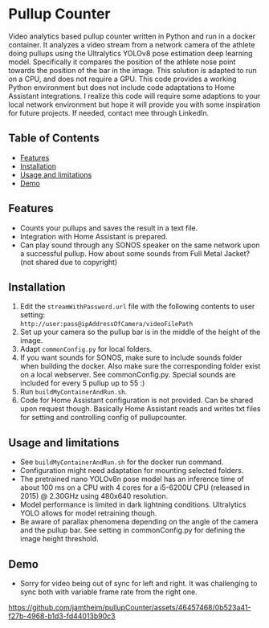 # Pullup Counter

Video analytics based pullup counter written in Python and run in a docker container. It analyzes a video stream from a network camera of the athlete doing pullups using the Ultralytics YOLOv8 pose estimation deep learning model. Specifically it compares the position of the athlete nose point towards the position of the bar in the image. This solution is adapted to run on a CPU, and does not require a GPU. 
This code provides a working Python environment but does not include code adaptations to Home Assistant integrations. I realize this code will require some adaptions to your local network environment but hope it will provide you with some inspiration for future projects. If needed, contact mee through LinkedIn.

## Table of Contents

- [Features](#features)  
- [Installation](#installation)  
- [Usage and limitations](#usage)
- [Demo](#demo)

## Features  
- Counts your pullups and saves the result in a text file.  
- Integration with Home Assistant is prepared. 
- Can play sound through any SONOS speaker on the same network upon a successful pullup. How about some sounds from Full Metal Jacket? (not shared due to copyright)

## Installation  
1. Edit the `streamWithPassword.url` file with the following contents to user setting:  
   `http://user:pass@ipAddressOfCamera/videoFilePath`  
2. Set up your camera so the pullup bar is in the middle of the height of the image. 
3. Adapt `commonConfig.py` for local folders.
4. If you want sounds for SONOS, make sure to include sounds folder when building the docker. Also 
make sure the corresponding folder exist on a local webserver. See commonConfig.py. 
Special sounds are included for every 5 pullup up to 55 :) 
5. Run `buildMyContainerAndRun.sh`. 
6. Code for Home Assistant configuration is not provided. Can be shared upon request though. Basically Home Assistant reads and writes txt files for setting and controlling config of pullupcounter. 

## Usage and limitations
- See `buildMyContainerAndRun.sh` for the docker run command.  
- Configuration might need adaptation for mounting selected folders. 
- The pretrained nano YOLOv8n pose model has an inference time of about 100 ms on a CPU with 4 cores for a i5-6200U CPU (released in 2015) @ 2.30GHz using 480x640 resolution. 
- Model performance is limited in dark lightning conditions. Ultralytics YOLO allows for model retraining though. 
- Be aware of parallax phenomena depending on the angle of the camera and the pullup bar. See setting in commonConfig.py for defining the image height threshold. 

## Demo  
- Sorry for video being out of sync for left and right. It was challenging to sync both with variable frame rate from the right one. 

https://github.com/jamtheim/pullupCounter/assets/46457468/0b523a41-f27b-4968-b1d3-fd44013b90c3



